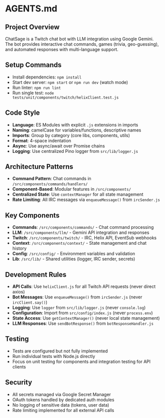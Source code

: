 # AGENTS.md

## Project Overview
ChatSage is a Twitch chat bot with LLM integration using Google Gemini. The bot provides interactive chat commands, games (trivia, geo-guessing), and automated responses with multi-language support.

## Setup Commands
- Install dependencies: `npm install`
- Start dev server: `npm start` or `npm run dev` (watch mode)
- Run linter: `npm run lint`
- Run single test: `node tests/unit/components/twitch/helixClient.test.js`

## Code Style
- **Language**: ES Modules with explicit `.js` extensions in imports
- **Naming**: camelCase for variables/functions, descriptive names
- **Imports**: Group by category (core libs, components, utils)
- **Format**: 4-space indentation
- **Async**: Use async/await over Promise chains
- **Logging**: Use centralized Pino logger from `src/lib/logger.js`

## Architecture Patterns
- **Command Pattern**: Chat commands in `/src/components/commands/handlers/`
- **Component-Based**: Modular features in `/src/components/`
- **Centralized State**: Use `contextManager` for all state management
- **Rate Limiting**: All IRC messages via `enqueueMessage()` from `ircSender.js`

## Key Components
- **Commands**: `/src/components/commands/` - Chat command processing
- **LLM**: `/src/components/llm/` - Gemini API integration and responses
- **Twitch**: `/src/components/twitch/` - IRC, Helix API, EventSub webhooks
- **Context**: `/src/components/context/` - State management and chat history
- **Config**: `/src/config/` - Environment variables and validation
- **Lib**: `/src/lib/` - Shared utilities (logger, IRC sender, secrets)

## Development Rules
- **API Calls**: Use `helixClient.js` for all Twitch API requests (never direct axios)
- **Bot Messages**: Use `enqueueMessage()` from `ircSender.js` (never `ircClient.say()`)
- **Logging**: Use `logger` from `src/lib/logger.js` (never `console.log`)
- **Configuration**: Import from `src/config/index.js` (never `process.env`)
- **State Access**: Use `getContextManager()` (never local state management)
- **LLM Responses**: Use `sendBotResponse()` from `botResponseHandler.js`

## Testing
- Tests are configured but not fully implemented
- Run individual tests with Node.js directly
- Focus on unit testing for components and integration testing for API clients

## Security
- All secrets managed via Google Secret Manager
- OAuth tokens handled by dedicated auth modules
- No logging of sensitive data (tokens, user data)
- Rate limiting implemented for all external API calls
